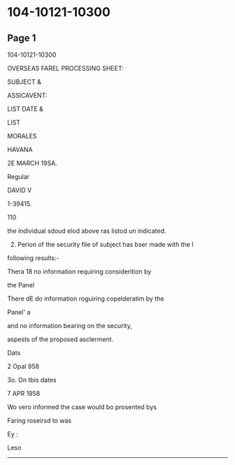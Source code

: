 # 104-10121-10300

## Page 1

104-10121-10300

OVERSEAS FAREL PROCESSING SHEET:

SUBJECT &

ASSICAVENT:

LIST DATE &

LIST

MORALES

HAVANA

2E MARCH 19SA.

Regular

DAVID V

1-39415.

110

the individual sdoud elod above ras listod un indicated.

2. Perion of the security file of subject has bser made with the l

following results:-

Thera 18 no information requiring considerition by

the Panel

There dE do information roguiring copelderatim by the

Panel' a

and no information bearing on the security,

aspests of the proposed asclerment.

Dats

2 Opal 958

3o. On tbis dates

7 APR 1958

Wo vero informed the case would bo prosented bys

Faring roseirsd to was

Ey :

Leso

---

